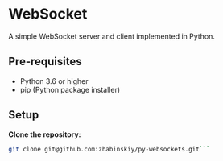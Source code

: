 # WebSocket

A simple WebSocket server and client implemented in Python.

## Pre-requisites

- Python 3.6 or higher
- pip (Python package installer)

## Setup

**Clone the repository:**
```bash
git clone git@github.com:zhabinskiy/py-websockets.git```
